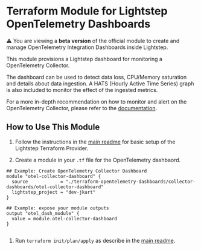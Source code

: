 # Terraform Module for Lightstep OpenTelemetry Dashboards

**:warning:** You are viewing a **beta version** of the official
module to create and manage OpenTelemetry Integration Dashboards inside Lightstep.

This module provisions a Lightstep dashboard for monitoring a OpenTelemetry Collector.

The dashboard can be used to detect data loss, CPU/Memory saturation and details about data ingestion. A HATS (Hourly Active Time Series) graph is also included to monitor the effect of the ingested metrics.

For a more in-depth recommendation on how to monitor and alert on the OpenTelemetry Collector, please refer to the [documentation](https://github.com/open-telemetry/opentelemetry-collector/blob/main/docs/monitoring.md).


## How to Use This Module

1. Follow the instructions in the [main readme](https://github.com/lightstep/terraform-opentelemetry-dashboards) for basic setup of the Lightstep Terraform Provider.

1. Create a module in your `.tf` file for the OpenTelemetry dashbaord.

```
## Example: Create OpenTelemetry Collector Dashboard
module "otel-collector-dashboard" {
  source            = "./terraform-opentelemetry-dashboards/collector-dashboards/otel-collector-dashboard"
  lightstep_project = "dev-jkart"
}

## Example: expose your module outputs
output "otel_dash_module" {
  value = module.otel-collector-dashboard
}


```

1. Run `terraform init/plan/apply` as describe in the [main readme](https://github.com/lightstep/terraform-opentelemetry-dashboards).

